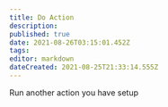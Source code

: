 ```yaml
---
title: Do Action
description: 
published: true
date: 2021-08-26T03:15:01.452Z
tags: 
editor: markdown
dateCreated: 2021-08-25T21:33:14.555Z
---
```


Run another action you have setup